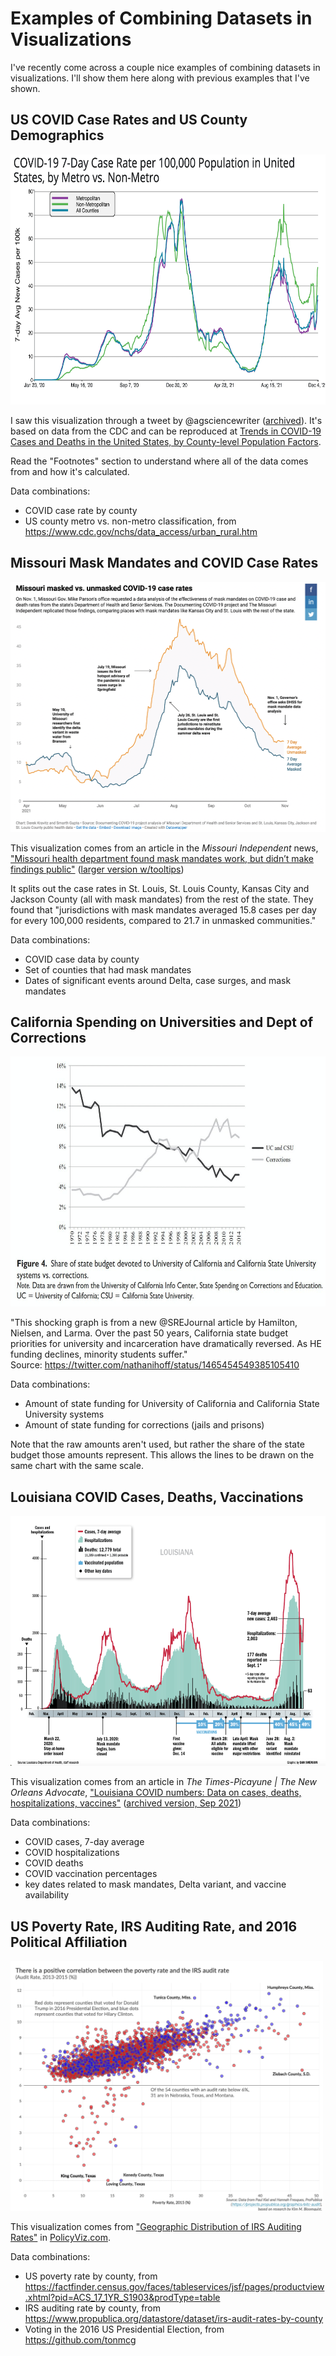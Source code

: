# Examples of Combining Datasets in Visualizations

I've recently come across a couple nice examples of combining datasets in visualizations. I'll show them here along with previous examples that I've shown.

## US COVID Case Rates and US County Demographics

<img src="US-covid-metro.png" height="400"/>

I saw this visualization through a tweet by @agsciencewriter ([archived](http://web.archive.org/web/20220505120008/https://twitter.com/agsciencewriter/status/1467521843162750976)).  It's based on data from the CDC and can be reproduced at [Trends in COVID-19 Cases and Deaths in the United States, by County-level Population Factors](https://covid.cdc.gov/covid-data-tracker/#pop-factors_7daynewcases).

Read the "Footnotes" section to understand where all of the data comes from and how it's calculated.

Data combinations:
* COVID case rate by county
* US county metro vs. non-metro classification, from https://www.cdc.gov/nchs/data_access/urban_rural.htm

## Missouri Mask Mandates and COVID Case Rates

<img src="imgs/missouri-mask-cases.png" height="400"/>

This visualization comes from an article in the *Missouri Independent* news, ["Missouri health department found mask mandates work, but didn’t make findings public"](https://missouriindependent.com/2021/12/01/missouri-health-department-found-mask-mandates-work-but-didnt-make-findings-public/) ([larger version w/tooltips](https://datawrapper.dwcdn.net/gSx9f/4/))

It splits out the case rates in St. Louis, St. Louis County, Kansas City and Jackson County (all with mask mandates) from the rest of the state. They found that "jurisdictions with mask mandates averaged 15.8 cases per day for every 100,000 residents, compared to 21.7 in unmasked communities."

Data combinations:
* COVID case data by county 
* Set of counties that had mask mandates
* Dates of significant events around Delta, case surges, and mask mandates

## California Spending on Universities and Dept of Corrections

<img src="imgs/california-univ-corrections.jpeg" height="400"/>

"This shocking graph is from a new @SREJournal article by Hamilton, Nielsen, and Larma. Over the past 50 years, California state budget priorities for university and incarceration have dramatically reversed. As HE funding declines, minority students suffer."  
Source: https://twitter.com/nathanihoff/status/1465454549385105410

Data combinations:
* Amount of state funding for University of California and California State University systems
* Amount of state funding for corrections (jails and prisons)

Note that the raw amounts aren't used, but rather the share of the state budget those amounts represent.  This allows the lines to be drawn on the same chart with the same scale.

## Louisiana COVID Cases, Deaths, Vaccinations

<img src="imgs/louisiana-covid.png" height="400"/>

This visualization comes from an article in *The Times-Picayune | The New Orleans Advocate*, ["Louisiana COVID numbers: Data on cases, deaths, hospitalizations, vaccines"](https://www.nola.com/news/coronavirus/article_7cb2af1c-6414-11ea-b729-93612370dd94.html) ([archived version, Sep 2021](http://web.archive.org/web/20210927011921/https://www.nola.com/news/coronavirus/article_7cb2af1c-6414-11ea-b729-93612370dd94.html))

Data combinations:
* COVID cases, 7-day average
* COVID hospitalizations
* COVID deaths
* COVID vaccination percentages
* key dates related to mask mandates, Delta variant, and vaccine availability

## US Poverty Rate, IRS Auditing Rate, and 2016 Political Affiliation

<img src="imgs/Poverty-Audit-Rate2.png" height="400"/>

This visualization comes from ["Geographic Distribution of IRS Auditing Rates"](https://policyviz.com/2019/05/02/geographic-distribution-of-irs-auditing-rates/) in [PolicyViz.com](https://policyviz.com). 

Data combinations:
* US poverty rate by county, from https://factfinder.census.gov/faces/tableservices/jsf/pages/productview.xhtml?pid=ACS_17_1YR_S1903&prodType=table
* IRS auditing rate by county, from https://www.propublica.org/datastore/dataset/irs-audit-rates-by-county
* Voting in the 2016 US Presidential Election, from https://github.com/tonmcg
